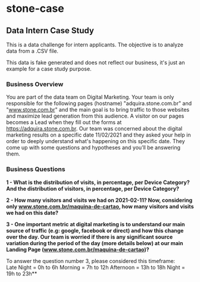 # stone-case

## Data Intern Case Study
This is a data challenge for intern applicants. The objective is to analyze data from a .CSV file.

This data is fake generated and does not reflect our business, it's just an example for a case study purpose.  


### Business Overview
You are part of the data team on Digital Marketing. Your team is only responsible for the following pages (hostname) "adquira.stone.com.br" and "www.stone.com.br" and the main goal is to bring traffic to those websites and maximize lead generation from this audience. A visitor on our pages becomes a Lead when they fill out the forms at https://adquira.stone.com.br.  Our team was concerned about the digital marketing results on a specific date 11/02/2021 and they asked your help in order to deeply understand what's happening on this specific date. They come up with some questions and hypotheses and you’ll be answering them.

### Business Questions
**1 - What is the distribution of visits, in percentage, per Device Category? And the distribution of visitors, in percentage, per Device Category?**

**2 - How many visitors and visits we had on 2021-02-11? Now, considering only www.stone.com.br/maquina-de-cartao, how many visitors and visits we had on this date?**

**3 - One important metric at digital marketing is to understand our main source of traffic (e.g: google, facebook or direct) and how this change over the day. Our team is worried if there is any significant source variation during the period of the day (more details below) at our main Landing Page (www.stone.com.br/maquina-de-cartao)?**

To answer the question number 3, please considered this timeframe:  
Late Night = 0h to 6h 
Morning = 7h to 12h 
Afternoon = 13h to 18h
Night = 19h to 23h**
